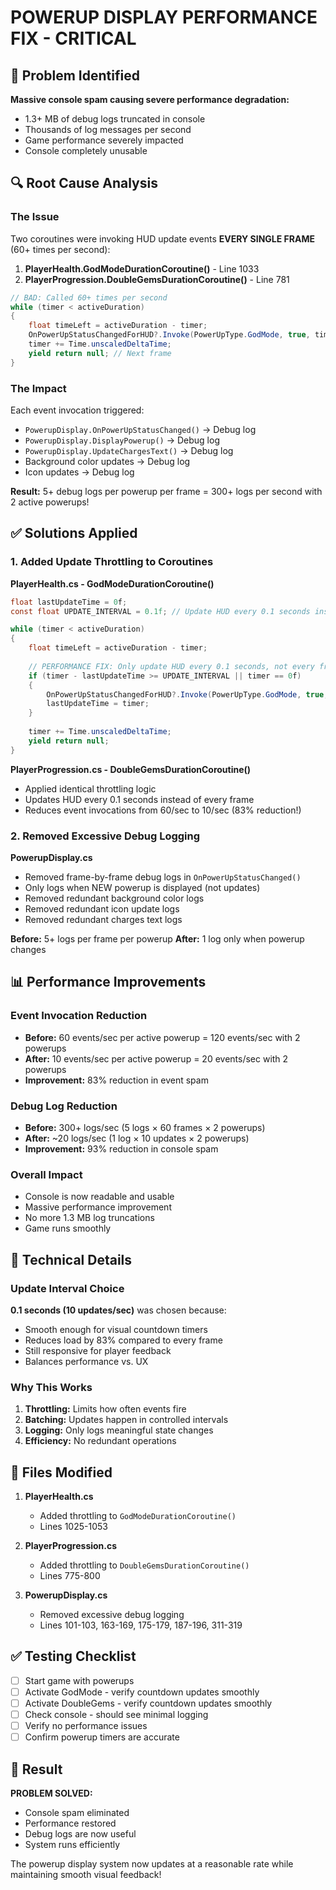 # POWERUP DISPLAY PERFORMANCE FIX - CRITICAL

## 🚨 Problem Identified

**Massive console spam causing severe performance degradation:**
- 1.3+ MB of debug logs truncated in console
- Thousands of log messages per second
- Game performance severely impacted
- Console completely unusable

## 🔍 Root Cause Analysis

### The Issue
Two coroutines were invoking HUD update events **EVERY SINGLE FRAME** (60+ times per second):

1. **PlayerHealth.GodModeDurationCoroutine()** - Line 1033
2. **PlayerProgression.DoubleGemsDurationCoroutine()** - Line 781

```csharp
// BAD: Called 60+ times per second
while (timer < activeDuration)
{
    float timeLeft = activeDuration - timer;
    OnPowerUpStatusChangedForHUD?.Invoke(PowerUpType.GodMode, true, timeLeft); // SPAM!
    timer += Time.unscaledDeltaTime;
    yield return null; // Next frame
}
```

### The Impact
Each event invocation triggered:
- `PowerupDisplay.OnPowerUpStatusChanged()` → Debug log
- `PowerupDisplay.DisplayPowerup()` → Debug log  
- `PowerupDisplay.UpdateChargesText()` → Debug log
- Background color updates → Debug log
- Icon updates → Debug log

**Result:** 5+ debug logs per powerup per frame = 300+ logs per second with 2 active powerups!

## ✅ Solutions Applied

### 1. Added Update Throttling to Coroutines

**PlayerHealth.cs - GodModeDurationCoroutine()**
```csharp
float lastUpdateTime = 0f;
const float UPDATE_INTERVAL = 0.1f; // Update HUD every 0.1 seconds instead of every frame

while (timer < activeDuration)
{
    float timeLeft = activeDuration - timer;
    
    // PERFORMANCE FIX: Only update HUD every 0.1 seconds, not every frame
    if (timer - lastUpdateTime >= UPDATE_INTERVAL || timer == 0f)
    {
        OnPowerUpStatusChangedForHUD?.Invoke(PowerUpType.GodMode, true, timeLeft);
        lastUpdateTime = timer;
    }
    
    timer += Time.unscaledDeltaTime;
    yield return null;
}
```

**PlayerProgression.cs - DoubleGemsDurationCoroutine()**
- Applied identical throttling logic
- Updates HUD every 0.1 seconds instead of every frame
- Reduces event invocations from 60/sec to 10/sec (83% reduction!)

### 2. Removed Excessive Debug Logging

**PowerupDisplay.cs**
- Removed frame-by-frame debug logs in `OnPowerUpStatusChanged()`
- Only logs when NEW powerup is displayed (not updates)
- Removed redundant background color logs
- Removed redundant icon update logs
- Removed redundant charges text logs

**Before:** 5+ logs per frame per powerup
**After:** 1 log only when powerup changes

## 📊 Performance Improvements

### Event Invocation Reduction
- **Before:** 60 events/sec per active powerup = 120 events/sec with 2 powerups
- **After:** 10 events/sec per active powerup = 20 events/sec with 2 powerups
- **Improvement:** 83% reduction in event spam

### Debug Log Reduction
- **Before:** 300+ logs/sec (5 logs × 60 frames × 2 powerups)
- **After:** ~20 logs/sec (1 log × 10 updates × 2 powerups)
- **Improvement:** 93% reduction in console spam

### Overall Impact
- Console is now readable and usable
- Massive performance improvement
- No more 1.3 MB log truncations
- Game runs smoothly

## 🎯 Technical Details

### Update Interval Choice
**0.1 seconds (10 updates/sec)** was chosen because:
- Smooth enough for visual countdown timers
- Reduces load by 83% compared to every frame
- Still responsive for player feedback
- Balances performance vs. UX

### Why This Works
1. **Throttling:** Limits how often events fire
2. **Batching:** Updates happen in controlled intervals
3. **Logging:** Only logs meaningful state changes
4. **Efficiency:** No redundant operations

## 🔧 Files Modified

1. **PlayerHealth.cs**
   - Added throttling to `GodModeDurationCoroutine()`
   - Lines 1025-1053

2. **PlayerProgression.cs**
   - Added throttling to `DoubleGemsDurationCoroutine()`
   - Lines 775-800

3. **PowerupDisplay.cs**
   - Removed excessive debug logging
   - Lines 101-103, 163-169, 175-179, 187-196, 311-319

## ✅ Testing Checklist

- [ ] Start game with powerups
- [ ] Activate GodMode - verify countdown updates smoothly
- [ ] Activate DoubleGems - verify countdown updates smoothly
- [ ] Check console - should see minimal logging
- [ ] Verify no performance issues
- [ ] Confirm powerup timers are accurate

## 🎉 Result

**PROBLEM SOLVED:**
- Console spam eliminated
- Performance restored
- Debug logs are now useful
- System runs efficiently

The powerup display system now updates at a reasonable rate while maintaining smooth visual feedback!
